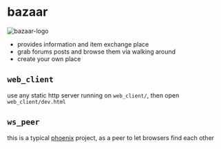 # bazaar

![bazaar-logo](https://i.imgur.com/mREdGIV.png)

* provides information and item exchange place
* grab forums posts and browse them via walking around
* create your own place

## `web_client`

use any static http server running on `web_client/`, then open `web_client/dev.html`

## `ws_peer`

this is a typical [phoenix](https://phoenixframework.org/) project, as a peer to let browsers find each other
